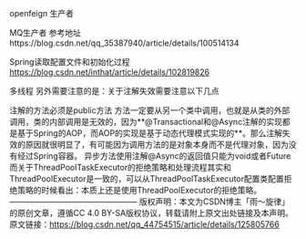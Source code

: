 openfeign 生产者


MQ生产者 参考地址https://blog.csdn.net/qq_35387940/article/details/100514134


Spring读取配置文件和初始化过程
https://blog.csdn.net/inthat/article/details/102819826


多线程
另外需要注意的是：关于注解失效需要注意以下几点

注解的方法必须是public方法
方法一定要从另一个类中调用，也就是从类的外部调用，类的内部调用是无效的，因为**@Transactional和@Async注解的实现都是基于Spring的AOP，而AOP的实现是基于动态代理模式实现的**。那么注解失效的原因就很明显了，有可能因为调用方法的是对象本身而不是代理对象，因为没有经过Spring容器。
异步方法使用注解@Async的返回值只能为void或者Future
而关于ThreadPoolTaskExecutor的拒绝策略和处理流程其实和ThreadPoolExecutor是一致的，可以从ThreadPoolTaskExecutor配置类配置拒绝策略的时候看出：本质上还是使用ThreadPoolExecutor的拒绝策略。
————————————————
版权声明：本文为CSDN博主「雨～旋律」的原创文章，遵循CC 4.0 BY-SA版权协议，转载请附上原文出处链接及本声明。
原文链接：https://blog.csdn.net/qq_44754515/article/details/125805766